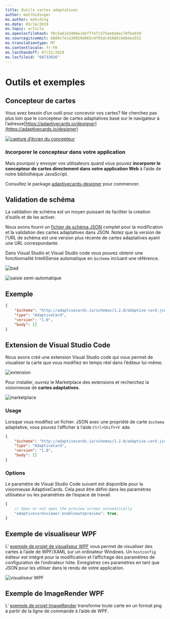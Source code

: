 ```yaml
---
title: Outils cartes adaptatives
author: matthidinger
ms.author: mahiding
ms.date: 03/14/2019
ms.topic: article
ms.openlocfilehash: f0c5a61d3406e1defffefc575ee0a6ec78fba93d
ms.sourcegitcommit: 6889c7e1a38029d965c8f91dc9108819dbdea552
ms.translationtype: MT
ms.contentlocale: fr-FR
ms.lasthandoff: 07/31/2019
ms.locfileid: "68733026"
---
```

# <a name="tools-and-samples"></a>Outils et exemples

## <a name="card-designer"></a>Concepteur de cartes 

Vous avez besoin d’un outil pour concevoir vos cartes? Ne cherchez pas plus loin que le concepteur de cartes adaptatives basé sur le navigateur à l’adresse[https://adaptivecards.io/designer](https://adaptivecards.io/designer)

[![capture d’écran du concepteur](media/tools/designer.jpg)](https://adaptivecards.io/designer)

### <a name="embed-the-designer-into-your-app"></a>Incorporer le concepteur dans votre application

Mais pourquoi y envoyer vos utilisateurs quand vous pouvez **incorporer le concepteur de cartes directement dans votre application Web** à l’aide de notre bibliothèque JavaScript. 

Consultez le package [adaptivecards-designer](https://npmjs.com/adaptivecards-designer) pour commencer.

## <a name="schema-validation"></a>Validation de schéma

La validation de schéma est un moyen puissant de faciliter la création d’outils et de les activer.

Nous avons fourni un [fichier de schéma JSON](http://adaptivecards.io/schemas/1.2.0/adaptive-card.json) complet pour la modification et la validation des cartes adaptatives dans JSON. Notez que la version de l’URL de schéma est une version plus récente de cartes adaptatives ayant une URL correspondante.

Dans Visual Studio et Visual Studio code vous pouvez obtenir une fonctionnalité IntelliSense automatique en `$schema` incluant une référence.

![bad](media/tools/invalidjson1.png)

![saisie semi-automatique](media/tools/autocomplete.png)

## <a name="example"></a>Exemple

```json
{
    "$schema": "http://adaptivecards.io/schemas/1.2.0/adaptive-card.json",
    "type": "AdaptiveCard",
    "version": "1.0",
    "body": []
}
```

## <a name="visual-studio-code-extension"></a>Extension de Visual Studio Code

Nous avons créé une extension Visual Studio code qui vous permet de visualiser la carte que vous modifiez en temps réel dans l’éditeur lui-même. 

![extension](media/tools/vscode-extension.png)

Pour installer, ouvrez le Marketplace des extensions et recherchez la visionneuse de **cartes adaptatives**.

![marketplace](media/tools/vscode-extension-marketplace.png)

### <a name="usage"></a>Usage

Lorsque vous modifiez un fichier. JSON avec une propriété de carte `$schema` adaptative, vous pouvez l’afficher à l’aide `Ctrl+Shift+V A`de.
```json
{
    "$schema": "http://adaptivecards.io/schemas/1.2.0/adaptive-card.json",
    "type": "AdaptiveCard",
    "version": "1.0",
    "body": []
}
```

### <a name="options"></a>Options

Le paramètre de Visual Studio Code suivant est disponible pour la visionneuse AdaptiveCards. Cela peut être défini dans les paramètres utilisateur ou les paramètres de l’espace de travail.

```js
{
    // Open or not open the preview screen automatically
    "adaptivecardsviewer.enableautopreview": true,
}
```

## <a name="wpf-visualizer-sample"></a>Exemple de visualiseur WPF

L' [exemple de projet de visualiseur WPF](https://github.com/Microsoft/AdaptiveCards/tree/master/source/dotnet/Samples/WPFVisualizer) vous permet de visualiser des cartes à l’aide de WPF/XAML sur un ordinateur Windows.  Un `hostconfig` éditeur est intégré pour la modification et l’affichage des paramètres de configuration de l’ordinateur hôte. Enregistrez ces paramètres en tant que JSON pour les utiliser dans le rendu de votre application.

![visualiseur WPF](media/tools/wpfvisualizer.png)

## <a name="wpf-imagerender-sample"></a>Exemple de ImageRender WPF

L' [exemple de projet ImageRender](https://github.com/Microsoft/AdaptiveCards/tree/master/source/dotnet/Samples/AdaptiveCards.Sample.ImageRender) transforme toute carte en un format png à partir de la ligne de commande à l’aide de WPF. 
